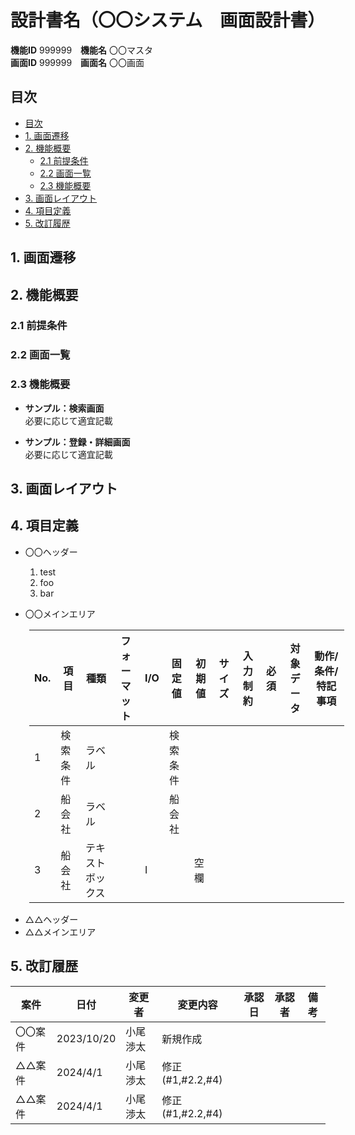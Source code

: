 # 設計書名（〇〇システム　画面設計書）

**機能ID** 999999　**機能名** 〇〇マスタ  
**画面ID** 999999　**画面名** 〇〇画面  

## 目次

- [目次](#目次)
- [1. 画面遷移](#1-画面遷移)
- [2. 機能概要](#2-機能概要)
  - [2.1 前提条件](#21-前提条件)
  - [2.2 画面一覧](#22-画面一覧)
  - [2.3 機能概要](#23-機能概要)
- [3. 画面レイアウト](#3-画面レイアウト)
- [4. 項目定義](#4-項目定義)
- [5. 改訂履歴](#5-改訂履歴)

## 1. 画面遷移

<!-- 改ページ用コード -->
<div style="page-break-before:always"></div> 

## 2. 機能概要

### 2.1 前提条件

### 2.2 画面一覧

### 2.3 機能概要

- **サンプル：検索画面**  
必要に応じて適宜記載

- **サンプル：登録・詳細画面**  
必要に応じて適宜記載

## 3. 画面レイアウト

## 4. 項目定義

- 〇〇ヘッダー  
  1. test  
  1. foo  
  1. bar

- 〇〇メインエリア

<div class="table">

| No. | 項目   | 種類       | フォーマット | I/O | 固定値  | 初期値 | サイズ | 入力制約 | 必須 | 対象データ | 動作/条件/特記事項 |
|-----|------|----------|--------|-----|------|-----|-----|------|----|-------|------------|
| 1   | 検索条件 | ラベル      |        |     | 検索条件 |     |     |      |    |       |            |
| 2   | 船会社  | ラベル      |        |     | 船会社  |     |     |      |    |       |            |
| 3   | 船会社  | テキストボックス |        | I   |      | 空欄  |     |      |    |       |            |

</div>

- △△ヘッダー
- △△メインエリア  

## 5. 改訂履歴
  
| 案件   | 日付         | 変更者  | 変更内容           | 承認日 | 承認者 | 備考 |
|------|------------|------|----------------|-----|-----|----|
| 〇〇案件 | 2023/10/20 | 小尾渉太 | 新規作成           |     |     |    |
| △△案件 | 2024/4/1   | 小尾渉太 | 修正(#1,#2.2,#4) |     |     |    |
| △△案件 | 2024/4/1   | 小尾渉太 | 修正(#1,#2.2,#4) |     |     |    |

<style>
.table table {
    margin-left:30px;
    margin-right:0px;
    font-size: 75%
    table-layout: fixed;
}
</style>